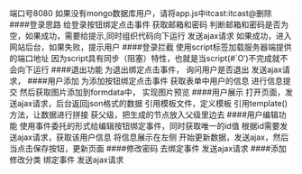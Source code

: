 端口号8080
如果没有mongo数据库用户，请将app.js中itcast:itcast@删除
####登录思路
给登录按钮绑定点击事件
获取邮箱和密码
判断邮箱和密码是否为空，如果成功，需要给提示,同时组织代码向下运行
发送ajax请求
如果成功，进入网站后台，如果失败，提示用户
####登录拦截
使用script标签加载服务器端提供的端口地址
因为script具有同步（阻塞）特性，也就是当script(#`O′)不完成就不会向下运行
####退出功能
为退出绑定点击事件，
询问用户是否退出
发送ajax请求，
####用户添加
为添加按钮绑定点击事件
获取表单中用户的信息
进行信息提交
然后获取图片添加到formdata中，
实现图片预览
####用户展示
打开页面，发送ajax请求，后台返回json格式的数据
引用模板文件，定义模板
引用template()方法，让数据进行拼接
获父级，把生成的节点放入父级里边去
####用户编辑功能
使用事件委托的形式给编辑按钮绑定事件，同时获取唯一的id值
根据id需要发送ajax请求，获取该用户信息
将信息展示在左侧
开始更新数据，发送ajax，然后当点击保存按钮，更新页面
####修改密码
去绑定事件
发送ajax请求
####添加修改分类
绑定事件
发送ajax请求
